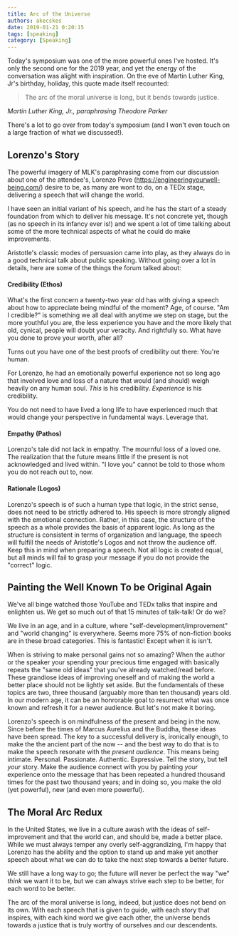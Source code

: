 ```yaml
---
title: Arc of the Universe
authors: akecskes
date: 2019-01-21 0:20:15
tags: [speaking]
category: [Speaking]
---
```


<p>Today's symposium was one of the more powerful ones I've hosted. It's only the second one for the 2019 year, and yet the energy of the conversation was alight with inspiration. On the eve of Martin Luther King, Jr's birthday, holiday, this quote made itself recounted:</p>
<blockquote>
<p> The arc of the moral universe is long, but it bends towards justice. </p>
</blockquote>
<p><cite>Martin Luther King, Jr., paraphrasing Theodore Parker</cite></p>
<p>There's a lot to go over from today's symposium (and I won't even touch on a large fraction of what we discussed!).</p>

<h2>Lorenzo's Story</h2>
<p>The powerful imagery of MLK's paraphrasing come from our discussion about one of the attendee's, Lorenzo Peve (<a href="https://engineeringyourwell-being.com/">https://engineeringyourwell-being.com/</a>) desire to be, as many are wont to do, on a TEDx stage, delivering a speech that will change the world.</p>

<!--truncate-->

<p>I have seen an initial variant of his speech, and he has the start of a steady foundation from which to deliver his message. It's not concrete yet, though (as no speech in its infancy ever is!) and we spent a lot of time talking about some of the more technical aspects of what he could do make improvements.</p>
<p>Aristotle's classic modes of persuasion came into play, as they always do in a good technical talk about public speaking. Without going over a lot in details, here are some of the things the forum talked about:</p>
<h4>Credibility (Ethos)</h4>
<p>What's the first concern a twenty-two year old has with giving a speech about how to appreciate being mindful of the moment? Age, of course. "Am I credible?" is something we all deal with anytime we step on stage, but the more youthful you are, the less experience you have and the more likely that old, cynical, people will doubt your veracity. And rightfully so. What have you done to prove your worth, after all?</p>
<p>Turns out you have one of the best proofs of credibility out there: You're human. </p>
<p>For Lorenzo, he had an emotionally powerful experience not so long ago that involved love and loss of a nature that would (and should) weigh heavily on any human soul. <em>This </em>is his credibility. <em>Experience</em> is his credibility.</p>
<p>You do not need to have lived a long life to have experienced much that would change your perspective in fundamental ways. Leverage that.</p>
<h4>Empathy (Pathos)</h4>
<p>Lorenzo's tale did not lack in empathy. The mournful loss of a loved one. The realization that the future means little if the present is not acknowledged and lived within. "I love you" cannot be told to those whom you do not reach out to, now. </p>
<h4>Rationale (Logos)</h4>
<p>Lorenzo's speech is of such a human type that logic, in the strict sense, does not need to be strictly adhered to. His speech is more strongly aligned with the emotional connection. Rather, in this case, the structure of the speech as a whole provides the basis of apparent logic. As long as the structure is consistent in terms of organization and language, the speech will fulfill the needs of Aristotle's Logos and not throw the audience off. Keep this in mind when preparing a speech. Not all logic is created equal, but all minds will fail to grasp your message if you do not provide the "correct" logic.</p>
<h2>Painting the Well Known To be Original Again</h2>
<p>We've all binge watched those YouTube and TEDx talks that inspire and enlighten us. We get so much out of that 15 minutes of talk-talk! Or do we?</p>
<p>We live in an age, and in a culture, where "self-development/improvement" and "world changing" is everywhere. Seems more 75% of non-fiction books are in these broad categories. This is fantastic! Except when it is isn't. </p>
<p>When is striving to make personal gains not so amazing? When the author or the speaker your spending your precious time engaged with basically repeats the "same old ideas" that you've already watched/read before. These grandiose ideas of improving oneself and of making the world a better place should not be lightly set aside. But the fundamentals of these topics are two, three thousand (arguably more than ten thousand) years old. In our modern age, it can be an honrorable goal to resurrect what was once known and refresh it for a newer audience. But let's not make it boring.</p>



<p>Lorenzo's speech is on mindfulness of the present and being in the now. Since before the times of Marcus Aurelius and the Buddha, these ideas have been spread. The key to a successful delivery is, ironically enough, to make the the ancient part of the now -- and the best way to do that is to make the speech resonate with the <em>present audience</em>. This means being intimate. Personal. Passionate. Authentic. Expressive. Tell the story, but tell <em>your</em> story. Make the audience connect with you by painting <em>your</em> experience onto the message that has been repeated a hundred thousand times for the past two thousand years; and in doing so, you make the old (yet powerful), new (and even more powerful).</p>
<h2>The Moral Arc Redux</h2>
<p>In the United States, we live in a culture awash with the ideas of self-improvement and that the world can, and should be, made a better place. While we must always temper any overly self-aggrandizing, I'm happy that Lorenzo has the ability and the option to stand up and make yet another speech about what we can do to take the next step towards a better future. </p>
<p>We still have a long way to go; the future will never be perfect the way "we" <em>think</em> we want it to be, but we can always strive each step to be better, for each word to be better.</p>
<p>The arc of the moral universe is long, indeed, but justice does not bend on its own. With each speech that is given to guide, with each story that inspires, with each kind word we give each other, the universe bends towards a justice that is truly worthy of ourselves and our descendents.</p>